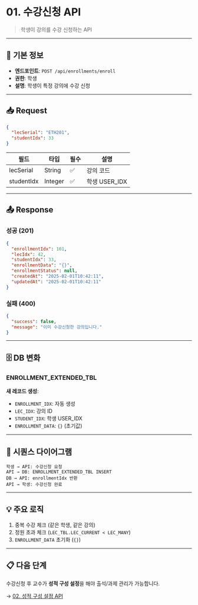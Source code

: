 # 01. 수강신청 API

> 학생이 강의를 수강 신청하는 API

---

## 📌 기본 정보

- **엔드포인트**: `POST /api/enrollments/enroll`
- **권한**: 학생
- **설명**: 학생이 특정 강의에 수강 신청

---

## 📥 Request

```json
{
  "lecSerial": "ETH201",
  "studentIdx": 33
}
```

| 필드 | 타입 | 필수 | 설명 |
|------|------|------|------|
| lecSerial | String | ✅ | 강의 코드 |
| studentIdx | Integer | ✅ | 학생 USER_IDX |

---

## 📤 Response

### 성공 (201)

```json
{
  "enrollmentIdx": 101,
  "lecIdx": 42,
  "studentIdx": 33,
  "enrollmentData": "{}",
  "enrollmentStatus": null,
  "createdAt": "2025-02-01T10:42:11",
  "updatedAt": "2025-02-01T10:42:11"
}
```

### 실패 (400)

```json
{
  "success": false,
  "message": "이미 수강신청한 강의입니다."
}
```

---

## 🗄️ DB 변화

### ENROLLMENT_EXTENDED_TBL

**새 레코드 생성**:

- `ENROLLMENT_IDX`: 자동 생성
- `LEC_IDX`: 강의 ID
- `STUDENT_IDX`: 학생 USER_IDX
- `ENROLLMENT_DATA`: `{}` (초기값)

---

## 🔄 시퀀스 다이어그램

```text
학생 → API: 수강신청 요청
API → DB: ENROLLMENT_EXTENDED_TBL INSERT
DB → API: enrollmentIdx 반환
API → 학생: 수강신청 완료
```

---

## 💡 주요 로직

1. 중복 수강 체크 (같은 학생, 같은 강의)
2. 정원 초과 체크 (`LEC_TBL.LEC_CURRENT < LEC_MANY`)
3. `ENROLLMENT_DATA` 초기화 (`{}`)

---

## 📋 다음 단계

수강신청 후 교수가 **성적 구성 설정**을 해야 출석/과제 관리가 가능합니다.

→ [02. 성적 구성 설정 API](./02_성적구성설정_API.md)
